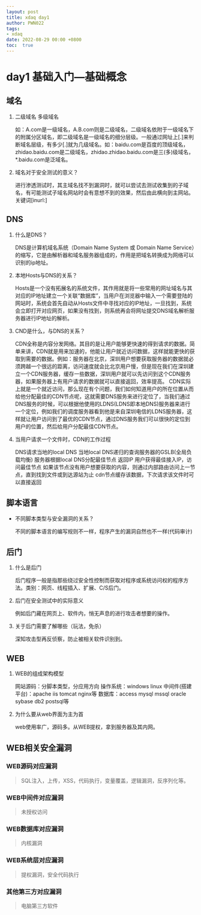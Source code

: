 ```yaml
---
layout: post
title: xdaq day1
author: PWN022
tags:
- xdaq
date: 2022-08-29 00:00 +0800
toc:  true
---
```


# day1 基础入门—基础概念

## 域名

1. 二级域名 多级域名

   如：A.com是一级域名，A.B.com则是二级域名，二级域名依附于一级域名下的附属分区域名，即二级域名是一级域名的细分层级。一般通过网址上[.]来判断域名层级，有多少[.]就为几级域名。如：baidu.com是百度的顶级域名，zhidao.baidu.com是二级域名，zhidao.zhidao.baidu.com是三(多)级域名，*.baidu.com是泛域名。

2. 域名对于安全测试的意义？

   进行渗透测试时，其主域名找不到漏洞时，就可以尝试去测试收集到的子域名，有可能测试子域名网站时会有意想不到的效果，然后由此横向到主网站。 关键词[inurl:]

## DNS

1. 什么是DNS？

   DNS是计算机域名系统（Domain Name System 或 Domain Name Service）的缩写，它是由解析器和域名服务器组成的，作用是把域名转换成为网络可以识别的ip地址。

2. 本地Hosts与DNS的关系？

   Hosts是一个没有拓展名的系统文件，其作用就是将一些常用的网址域名与其对应的IP地址建立一个关联“数据库”，当用户在浏览器中输入一个需要登陆的网站时，系统会首先自动从Hosts文件中寻找对应的IP地址，一旦找到，系统会立即打开对应网页，如果没有找到，则系统再会将网址提交DNS域名解析服务器进行IP地址的解析。

3. CND是什么，与DNS的关系？

   CDN全称是内容分发网络。其目的是让用户能够更快速的得到请求的数据。简单来讲，CDN就是用来加速的，他能让用户就近访问数据，这样就能更快的获取到需要的数据。例如：服务器在北京，深圳用户想要获取服务器的数据就必须跨越一个很远的距离，访问速度就会比北京用户慢，但是现在我们在深圳建立一个CDN服务器，缓存一些数据，深圳用户就可以先访问到这个CDN服务器，如果服务器上有用户请求的数据就可以直接返回，效率提高。
   CDN实际上就是一个就近访问，那么现在有个问题，我们如何知道用户的所在位置从而给他分配最佳的CDN节点呢，这就需要DNS服务来进行定位了，当我们通过DNS服务的时候，可以根据他使用的LDNS(LDNS即本地DNS)服务器来进行一个定位，例如我们的调度服务器看到他是来自深圳电信的LDNS服务器，这样就让用户访问到了最优的CDN节点，通过DNS服务我们可以很快的定位到用户的位置，然后给用户分配最佳CDN节点。

4. 当用户请求一个文件时，CDN的工作过程

   DNS请求当地的local DNS
   当地local DNS递归的查询服务器的GSLB(全局负载均衡)
   服务器根据local DNS分配最佳节点 返回IP
   用户获得最佳接入IP，访问最佳节点
   如果该节点没有用户想要获取的内容，则通过内部路由访问上一节点，直到找到文件或到达源站为止
   cdn节点缓存该数据，下次请求该文件时可以直接返回

## 脚本语言

- 不同脚本类型与安全漏洞的关系？

  不同的脚本语言的编写规则不一样，程序产生的漏洞自然也不一样(代码审计)

## 后门

1. 什么是后门

   后门程序一般是指那些绕过安全性控制而获取对程序或系统访问权的程序方法。类别：网页、线程插入、扩展、C/S后门。

2. 后门在安全测试中的实际意义

   例如后门藏在网页上、软件内，悄无声息的进行攻击者想要的操作。

3. 关于后门需要了解哪些（玩法，免杀）

   深知攻击型再反侦察，防止被相关软件识别到。

## WEB

1. WEB的组成架构模型

   网站源码：分脚本类型，分应用方向
   操作系统：windows linux
   中间件(搭建平台)：apache iis tomcat nginx等
   数据库：access mysql mssql oracle sybase db2 postsql等

2. 为什么要从web界面为主为首

   web使用率广，源码多。从WEB提权，拿到服务器及其内网。

## WEB相关安全漏洞

### WEB源码对应漏洞

> SQL注入，上传，XSS，代码执行，变量覆盖，逻辑漏洞，反序列化等。

### WEB中间件对应漏洞

> 未授权访问

### WEB数据库对应漏洞

> 内核漏洞

### WEB系统层对应漏洞

> 提权漏洞，安全代码执行

### 其他第三方对应漏洞

> 电脑第三方软件

 

